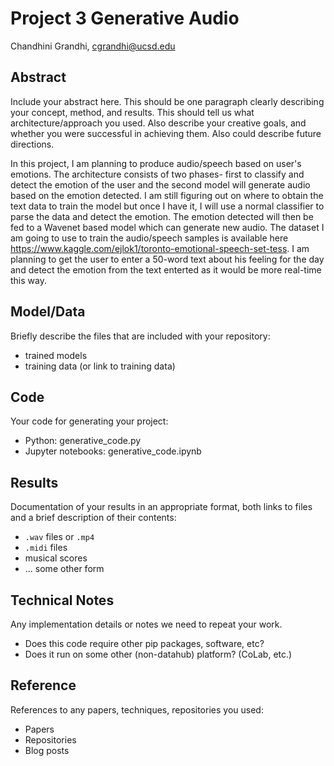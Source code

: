 # Project 3 Generative Audio

Chandhini Grandhi, cgrandhi@ucsd.edu


## Abstract

Include your abstract here. This should be one paragraph clearly describing your concept, method, and results. This should tell us what architecture/approach you used. Also describe your creative goals, and whether you were successful in achieving them. Also could describe future directions.

In this project, I am planning to produce audio/speech based on user's emotions. The architecture consists of two phases- first to classify and detect the emotion of the user and the second model will generate audio based on the emotion detected. I am still figuring out on where to obtain the text data to train the model but once I have it, I will use a normal classifier to parse the data and detect the emotion. The emotion detected will then be fed to a Wavenet based model which can generate new audio. The dataset I am going to use to train the audio/speech samples is available here https://www.kaggle.com/ejlok1/toronto-emotional-speech-set-tess. I am planning to get the user to enter a 50-word text about his feeling for the day and detect the emotion from the text enterted as it would be more real-time this way. 

## Model/Data

Briefly describe the files that are included with your repository:
- trained models
- training data (or link to training data)

## Code

Your code for generating your project:
- Python: generative_code.py
- Jupyter notebooks: generative_code.ipynb

## Results

Documentation of your results in an appropriate format, both links to files and a brief description of their contents:
- `.wav` files or `.mp4`
- `.midi` files
- musical scores
- ... some other form

## Technical Notes

Any implementation details or notes we need to repeat your work. 
- Does this code require other pip packages, software, etc?
- Does it run on some other (non-datahub) platform? (CoLab, etc.)

## Reference

References to any papers, techniques, repositories you used:
- Papers
- Repositories
- Blog posts
